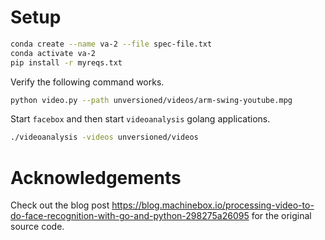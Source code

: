 # Setup
```sh
conda create --name va-2 --file spec-file.txt
conda activate va-2
pip install -r myreqs.txt
```

Verify the following command works.

```sh
python video.py --path unversioned/videos/arm-swing-youtube.mpg
```

Start `facebox` and then start `videoanalysis` golang applications.

```sh
./videoanalysis -videos unversioned/videos
```


# Acknowledgements

Check out the blog post https://blog.machinebox.io/processing-video-to-do-face-recognition-with-go-and-python-298275a26095 for the original source code.




